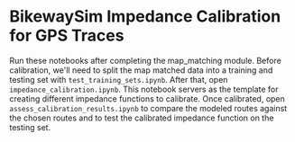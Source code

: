 # BikewaySim Impedance Calibration for GPS Traces
Run these notebooks after completing the map_matching module. Before calibration, we'll need to split the map matched data into a training and testing set with `test_training_sets.ipynb`. After that, open `impedance_calibration.ipynb`. This notebook servers as the template for creating different impedance functions to calibrate. Once calibrated, open `assess_calibration_results.ipynb` to compare the modeled routes against the chosen routes and to test the calibrated impedance function on the testing set.